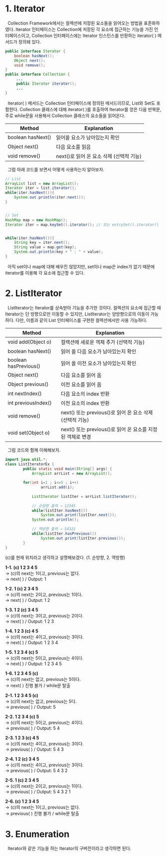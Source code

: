 # 1. Iterator

&nbsp; Collection Framework에서는 컬렉션에 저장된 요소들을 읽어오는 방법을 표준화하였다. Iterator 인터페이스는 Collection에 저장된 각 요소에 접근하는 기능을 가진 인터페이스이고, Collection 인터페이스에는 Iterator 인스턴스를 반환하는 iterator( ) 메서드가 정의돼 있다.

```java
public interface Iterator {
    boolean hasNext();
    Object next();
    void remove();
}
public interface Collection {
     ...
     public Iterator iterator();
     ...
}
```

&nbsp; iterator( ) 메서드는 Collection 인터페이스에 정의된 메서드이므로, List와 Set도 포함한다. Collection 클래스에 대해 iterator( )를 호출하여 Iterator를 얻은 다음 반복문, 주로 while문을 사용해서 Collection 클래스의 요소들을 읽어온다.

|Method|Explanation|
|------|-----------|
|boolean hasNext()|읽어올 요소가 남아있는지 확인|
|Object next()|다음 요소를 읽음|
|void remove()|next()로 읽어 온 요소 삭제 (선택적 기능)|

&nbsp; 그럼 아래 코드를 보면서 어떻게 사용하는지 알아보자.

```java
// List
ArrayList list = new ArrayList();
Iterator iter = list.iterator();
while(iter.hasNext()){
 	System.out.println(iter.next());
}


// Set
HashMap map = new HashMap();
Iterator iter = map.keySet().iterator(); // 또는 entrySet().iterator()


while(iter.hasNext()){
 	String key = iter.next();
 	String value = map.get(key);
 	System.out.println(key + " : " + value);
}
```
&nbsp; 아직 set이나 map에 대해 배우진 않았지만, set이나 map은 index가 없기 때문에 iterator를 이용해 각 요소에 접근할 수 있다.

# 2. ListIterator
&nbsp; ListIterator는 Iterator를 상속받아 기능을 추가한 것이다. 컬렉션의 요소에 접근할 때 Iterator는 단 방향으로만 이동할 수 있지만, ListIterator는 양방향으로의 이동이 가능하다. 다만, 이름과 같이 List 인터페이스를 구현한 컬렉션에서만 사용 가능하다.

|Method|Explanation|
|------|-----------|
|void add(Object o)|컬렉션에 새로운 객체 추가 (선택적 기능)|
|boolean hasNext()|읽어 올 다음 요소가 남아있는지 확인|
|boolean hasPrevious()|읽어 올 이전 요소가 남아있는지 확인|
|Object next()|다음 요소를 읽어 옴|
|Object previous()|이전 요소를 읽어 옴|
|int nextIndex()|다음 요소의 index 반환|
|int previousIndex()|이전 요소의 index 반환|
|void remove()|next() 또는 previous()로 읽어 온 요소 삭제 (선택적 기능)|
|void set(Object o)|next() 또는 previous()로 읽어 온 요소를 지정된 객체로 변경|

&nbsp; 그럼 코드와 함께 이해해보자.
```java
import java.util.*;
class ListIteratorEx {
 	    public static void main(String[] args) {
 	        ArrayList arrList = new ArrayList();
 
 		for(int i=1 ; i<=5 ; i++)
 	        	arrList.add(i);
 
 	        ListIterator listIter = arrList.listIterator();
 
 	        // 순방향 출력 → 12345
 	        while(listIter.hasNext())
 	        	System.out.print(listIter.next());
 	        System.out.println();
 
 	        // 역방향 출력 → 54321
 	        while(listIter.hasPrevious())
 	        	System.out.print(listIter.previous());
 	    }
}
```
(c)를 현재 위치라고 생각하고 설명해보겠다. (1. 순방향, 2. 역방향)

**1-1. (c) 1  2  3  4  5**  
→ (c)의 next는 1이고, previous는 없다.  
→ next( ) / Output: 1  

**1-2. 1 (c) 2  3  4  5**  
→ (c)의 next는 2이고, previous는 1이다.  
→ next( ) / Output: 1 2  

**1-3. 1  2 (c) 3  4  5**  
→ (c)의 next는 3이고, previous는 2이다.  
→ next( ) / Output: 1 2 3  

**1-4. 1  2  3 (c) 4  5**  
→ (c)의 next는 4이고, previous는 3이다.  
→ next( ) / Output: 1 2 3 4  

**1-5. 1  2  3  4 (c) 5**  
→ (c)의 next는 5이고, previous는 4이다.  
→ next( ) / Output: 1 2 3 4 5

**1-6. 1  2  3  4  5 (c)**  
→ (c)의 next는 없고, previous는 5이다.  
→ next( ) 진행 불가 / while문 탈출  

**2-1. 1  2  3  4  5 (c)**  
→ (c)의 next는 없고, previous는 5다.  
→ previous( ) / Output: 5  

**2-2. 1  2  3  4 (c) 5**  
→ (c)의 next는 5이고, previous는 4이다.  
→ previous( ) / Output: 5 4  

**2-3. 1  2  3 (c) 4  5**  
→ (c)의 next는 4이고, previous는 3이다.  
→ previous( ) / Output: 5 4 3  

**2-4. 1  2 (c) 3  4  5**  
→ (c)의 next는 4이고, previous는 3이다.  
→ previous( ) / Output: 5 4 3 2  

**2-5. 1 (c) 2  3  4  5**  
→ (c)의 next는 2이고, previous는 1이다.  
→ previous( ) / Output: 5 4 3 2 1  

**2-6. (c) 1  2  3  4  5**  
→ (c)의 next는 1이고, previous는 없다.  
→ previous( ) 진행 불가 /  while문 탈출

# 3. Enumeration
&nbsp; Iterator와 같은 기능을 하는 Iterator의 구버전이라고 생각하면 된다.



